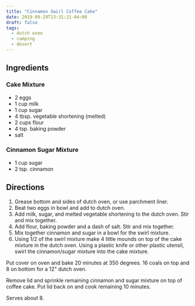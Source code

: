 ```yaml
---
title: "Cinnamon Swirl Coffee Cake"
date: 2019-09-29T13:31:21-04:00
draft: false
tags:
  - dutch oven
  - camping
  - desert
---
```


## Ingredients

### Cake Mixture

- 2 eggs
- 1 cup milk
- 1 cup sugar
- 4 tbsp. vegetable shortening (melted)
- 2 cups flour
- 4 tsp. baking powder
- salt

### Cinnamon Sugar Mixture

- 1 cup sugar
- 2 tsp. cinnamon

## Directions

1. Grease bottom and sides of dutch oven, or use parchment liner.
2. Beat two eggs in bowl and add to dutch oven.
3. Add milk, sugar, and melted vegetable shortening to the dutch oven. Stir and mix together.
4. Add flour, baking powder and a dash of salt. Stir and mix together.
5. Mix together cinnamon and sugar in a bowl for the swirl mixture.
6. Using 1/2 of the swirl mixture make 4 little mounds on top of the cake mixture in the dutch oven. Using a plastic knife or other plastic utensil, swirl the cinnamon/sugar mixture into the cake mixture.

Put cover on oven and bake 20 minutes at 350 degrees. 16 coals on top and 8 on bottom for a 12" dutch oven.

Remove lid and sprinkle remaining cinnamon and sugar mixture on top of coffee cake. Put lid back on and cook remaining 10 minutes.

Serves about 8.
